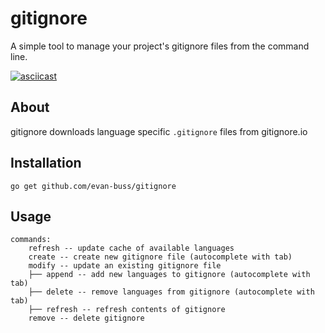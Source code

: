 # gitignore

A simple tool to manage your project's gitignore files from the command line.

[![asciicast](https://asciinema.org/a/84hL2l0AULc6oxdCUZ1I2hgLE.svg)](https://asciinema.org/a/84hL2l0AULc6oxdCUZ1I2hgLE)

## About

gitignore downloads language specific `.gitignore` files from gitignore.io

## Installation

`go get github.com/evan-buss/gitignore`

## Usage

```
commands:
	refresh -- update cache of available languages
	create -- create new gitignore file (autocomplete with tab)
	modify -- update an existing gitignore file
	├── append -- add new languages to gitignore (autocomplete with tab)
	├── delete -- remove languages from gitignore (autocomplete with tab)
	├── refresh -- refresh contents of gitignore 
	remove -- delete gitignore
```